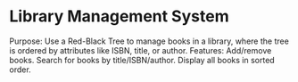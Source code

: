 # Library Management System
Purpose: Use a Red-Black Tree to manage books in a library, where the tree is ordered by attributes like ISBN, title, or author.
Features:
Add/remove books.
Search for books by title/ISBN/author.
Display all books in sorted order.
